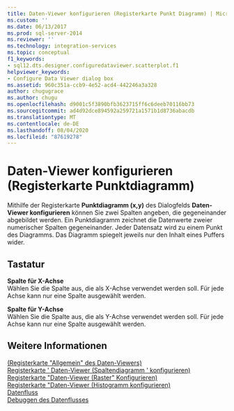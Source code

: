 ```yaml
---
title: Daten-Viewer konfigurieren (Registerkarte Punkt Diagramm) | Microsoft-Dokumentation
ms.custom: ''
ms.date: 06/13/2017
ms.prod: sql-server-2014
ms.reviewer: ''
ms.technology: integration-services
ms.topic: conceptual
f1_keywords:
- sql12.dts.designer.configuredataviewer.scatterplot.f1
helpviewer_keywords:
- Configure Data Viewer dialog box
ms.assetid: 960c351a-ccb9-4e52-acd4-442246a3a328
author: chugugrace
ms.author: chugu
ms.openlocfilehash: d9001c5f3890bfb3623715ff6c6deeb70116bb73
ms.sourcegitcommit: ad4d92dce894592a259721a1571b1d8736abacdb
ms.translationtype: MT
ms.contentlocale: de-DE
ms.lasthandoff: 08/04/2020
ms.locfileid: "87619278"
---
```

# <a name="configure-data-viewer-scatter-plot-tab"></a>Daten-Viewer konfigurieren (Registerkarte Punktdiagramm)
  Mithilfe der Registerkarte **Punktdiagramm (x,y)** des Dialogfelds **Daten-Viewer konfigurieren** können Sie zwei Spalten angeben, die gegeneinander abgebildet werden. Ein Punktdiagramm zeichnet die Datenwerte zweier numerischer Spalten gegeneinander. Jeder Datensatz wird zu einem Punkt des Diagramms. Das Diagramm spiegelt jeweils nur den Inhalt eines Puffers wider.  
  
## <a name="options"></a>Tastatur  
 **Spalte für X-Achse**  
 Wählen Sie die Spalte aus, die als X-Achse verwendet werden soll. Für jede Achse kann nur eine Spalte ausgewählt werden.  
  
 **Spalte für Y-Achse**  
 Wählen Sie die Spalte aus, die als Y-Achse verwendet werden soll. Für jede Achse kann nur eine Spalte ausgewählt werden.  
  
## <a name="see-also"></a>Weitere Informationen  
 [&#40;Registerkarte "Allgemein" des Daten-Viewers&#41;](../../2014/integration-services/configure-data-viewer-general-tab.md)   
 [Registerkarte ' Daten-Viewer &#40;Spaltendiagramm ' konfigurieren&#41;](../../2014/integration-services/configure-data-viewer-column-chart-tab.md)   
 [Registerkarte "Daten-Viewer &#40;Raster" Konfigurieren&#41;](../../2014/integration-services/configure-data-viewer-grid-tab.md)   
 [Registerkarte "Daten-Viewer &#40;Histogramm konfigurieren&#41;](../../2014/integration-services/configure-data-viewer-histogram-tab.md)   
 [Datenfluss](data-flow/data-flow.md)   
 [Debuggen des Datenflusses](troubleshooting/debugging-data-flow.md)  
  
  
